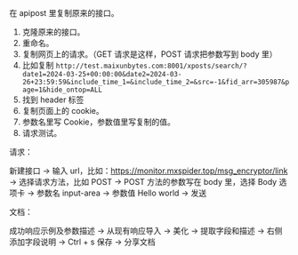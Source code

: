 
在 apipost 里复制原来的接口。      


1. 克隆原来的接口。
2. 重命名。
3. 复制网页上的请求。（GET 请求是这样，POST 请求把参数写到 body 里）
4. 比如复制 `http://test.maixunbytes.com:8001/xposts/search/?date1=2024-03-25+00:00:00&date2=2024-03-26+23:59:59&include_time_1=&include_time_2=&src=-1&fid_arr=305987&page=1&hide_ontop=ALL`    
5. 找到 header 标签
6. 复制页面上的 cookie。
7. 参数名里写 Cookie，参数值里写复制的值。
8. 请求测试。



请求：   

新建接口 -> 输入 url，比如：https://monitor.mxspider.top/msg_encryptor/link -> 选择请求方法，比如 POST -> POST 方法的参数写在 body 里，选择 Body 选项卡 -> 参数名 input-area -> 参数值 Hello world -> 发送     


文档：   

成功响应示例及参数描述 -> 从现有响应导入 -> 美化 -> 提取字段和描述 -> 右侧添加字段说明 -> Ctrl + s 保存 -> 分享文档    

